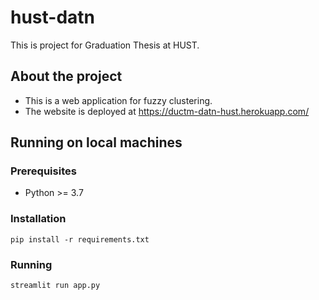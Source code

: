 # hust-datn
This is project for Graduation Thesis at HUST.

## About the project

* This is a web application for fuzzy clustering.
* The website is deployed at https://ductm-datn-hust.herokuapp.com/

## Running on local machines
### Prerequisites
* Python >= 3.7

### Installation
`pip install -r requirements.txt`

### Running
`streamlit run app.py`
